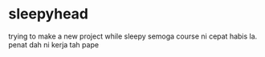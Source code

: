 # sleepyhead
trying to make a new project while sleepy
semoga course ni cepat habis la. penat dah ni kerja tah pape
